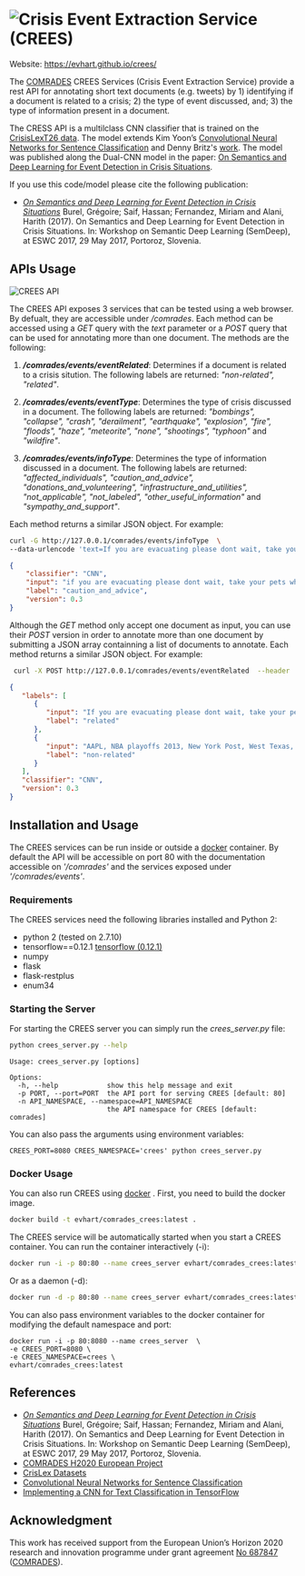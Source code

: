 # ![Crisis Event Extraction Service (CREES)](docs/title.png "Crisis Event Extraction Service (CREES)")
Website: https://evhart.github.io/crees/

The [COMRADES](http://www.comrades-project.eu/) CREES Services (Crisis Event Extraction Service) provide a rest API for annotating short text documents (e.g. tweets) by 1) identifying if a document is related to a crisis; 2) the type of event discussed, and; 3) the type of information present in a document.

The CRESS API is a multilclass CNN classifier that is trained on the [CrisisLexT26 data](https://github.com/sajao/CrisisLex/tree/master/data/CrisisLexT26). The model extends  Kim Yoon’s [Convolutional Neural Networks for Sentence Classification](http://arxiv.org/abs/1408.5882) and Denny Britz's [work](https://github.com/dennybritz/cnn-text-classification-tf). The model was published along the Dual-CNN model in the paper: [On Semantics and Deep Learning for Event Detection in Crisis Situations](http://oro.open.ac.uk/49639/).


If you use this code/model please cite the following publication:

- *[On Semantics and Deep Learning for Event Detection in Crisis Situations](http://oro.open.ac.uk/49639/)*
Burel, Grégoire; Saif, Hassan; Fernandez, Miriam and Alani, Harith (2017). On Semantics and Deep Learning for Event Detection in Crisis Situations. In: Workshop on Semantic Deep Learning (SemDeep), at ESWC 2017, 29 May 2017, Portoroz, Slovenia.

## APIs Usage
![CREES API](docs/api.png "CREES API")

The CREES API exposes 3 services that can be tested using a web browser. By defualt, they are accessible under */comrades*. Each method can be accessed using a *GET* query with the *text* parameter or a *POST* query that can be used for annotating more than one document. The methods are the following:

1) ***/comrades/events/eventRelated***: Determines if a document is related to a crisis sitution. The following labels are returned: *"non-related", "related"*.

2) ***/comrades/events/eventType***: Determines the type of crisis discussed in a document. The following labels are returned: *"bombings", "collapse", "crash", "derailment", "earthquake", "explosion", "fire", "floods", "haze", "meteorite", "none", "shootings", "typhoon"* and *"wildfire"*.

3) ***/comrades/events/infoType***: Determines the type of information discussed in a document. The following labels are returned: *"affected_individuals", "caution_and_advice", "donations_and_volunteering", "infrastructure_and_utilities", "not_applicable", "not_labeled", "other_useful_information"* and *"sympathy_and_support"*.

Each method returns a similar JSON object. For example:
```sh
curl -G http://127.0.0.1/comrades/events/infoType  \
--data-urlencode 'text=If you are evacuating please dont wait, take your pets when you evacuate #HighParkFire'
```
```json
{
    "classifier": "CNN",
    "input": "if you are evacuating please dont wait, take your pets when you evacuate ",
    "label": "caution_and_advice",
    "version": 0.3
}
```

Although the *GET* method only accept one document as input, you can use their *POST* version in order to annotate more than one document by submitting a JSON array containning a list of documents to annotate. Each method returns a similar JSON object. For example:

```sh
 curl -X POST http://127.0.0.1/comrades/events/eventRelated  --header 'Content-Type: application/json' -d '["If you are evacuating please dont wait, take your pets when you evacuate #HighParkFire", "AAPL, NBA playoffs 2013, New York Post, West Texas, ..."]'
```
```json
{  
   "labels": [  
      {  
         "input": "If you are evacuating please dont wait, take your pets when you evacuate #HighParkFire",
         "label": "related"
      },
      {  
         "input": "AAPL, NBA playoffs 2013, New York Post, West Texas, ...",
         "label": "non-related"
      }
   ],
   "classifier": "CNN",
   "version": 0.3
}
```

## Installation and Usage
The CREES services can be run inside or outside a [docker](https://docker.com/) container. By default the API will be accessible on port 80 with the documentation accessible on *'/comrades'* and the services exposed under *'/comrades/events'*.

### Requirements
The CREES services need the following libraries installed and Python 2:
* python 2 (tested on 2.7.10)
* tensorflow==0.12.1 [tensorflow (0.12.1)](https://www.tensorflow.org/versions/r0.12/get_started/os_setup)
* numpy
* flask
* flask-restplus
* enum34


### Starting the Server
For starting the CREES server you can simply run the *crees_server.py* file:

```sh
python crees_server.py --help
```

```
Usage: crees_server.py [options]

Options:
  -h, --help            show this help message and exit
  -p PORT, --port=PORT  the API port for serving CREES [default: 80]
  -n API_NAMESPACE, --namespace=API_NAMESPACE
                        the API namespace for CREES [default: comrades]
```


You can also pass the arguments using environment variables:
```
CREES_PORT=8080 CREES_NAMESPACE='crees' python crees_server.py
```

### Docker Usage
You can also run CREES using [docker](https://docker.com/) . First, you need to build the docker image.
```sh
docker build -t evhart/comrades_crees:latest .
```

The CREES service will be automatically started when you start a CREES container. You can run the container interactively (-i):
```sh
docker run -i -p 80:80 --name crees_server evhart/comrades_crees:latest
```
Or as a daemon (-d):
```sh
docker run -d -p 80:80 --name crees_server evhart/comrades_crees:latest
```

You can also pass environment variables to the docker container for modifying the default namespace and port:
```
docker run -i -p 80:8080 --name crees_server  \
-e CREES_PORT=8080 \
-e CREES_NAMESPACE=crees \
evhart/comrades_crees:latest
```




## References
- *[On Semantics and Deep Learning for Event Detection in Crisis Situations](http://oro.open.ac.uk/49639/)*
Burel, Grégoire; Saif, Hassan; Fernandez, Miriam and Alani, Harith (2017). On Semantics and Deep Learning for Event Detection in Crisis Situations. In: Workshop on Semantic Deep Learning (SemDeep), at ESWC 2017, 29 May 2017, Portoroz, Slovenia.
- [COMRADES H2020 European Project](http://www.comrades-project.eu/)
- [CrisLex Datasets](http://crisislex.org/data-collections.html)
- [Convolutional Neural Networks for Sentence Classification](http://arxiv.org/abs/1408.5882)
- [Implementing a CNN for Text Classification in TensorFlow](http://www.wildml.com/2015/12/implementing-a-cnn-for-text-classification-in-tensorflow/)

## Acknowledgment
This work has received support from the European Union’s Horizon 2020 research and innovation programme under grant agreement [No 687847](http://cordis.europa.eu/project/rcn/198819_en.html) ([COMRADES](http://www.comrades-project.eu/)).
